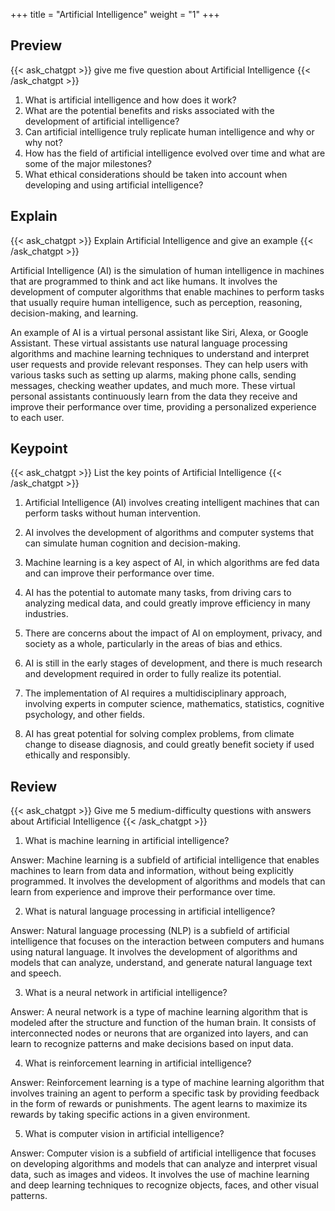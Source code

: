 +++
title = "Artificial Intelligence"
weight = "1"
+++
## Preview
{{< ask_chatgpt >}}
give me five question about Artificial Intelligence
{{< /ask_chatgpt >}}

1. What is artificial intelligence and how does it work?
2. What are the potential benefits and risks associated with the development of artificial intelligence?
3. Can artificial intelligence truly replicate human intelligence and why or why not?
4. How has the field of artificial intelligence evolved over time and what are some of the major milestones?
5. What ethical considerations should be taken into account when developing and using artificial intelligence?   

## Explain
{{< ask_chatgpt >}}
Explain Artificial Intelligence and give an example
{{< /ask_chatgpt >}}

Artificial Intelligence (AI) is the simulation of human intelligence in machines that are programmed to think and act like humans. It involves the development of computer algorithms that enable machines to perform tasks that usually require human intelligence, such as perception, reasoning, decision-making, and learning.

An example of AI is a virtual personal assistant like Siri, Alexa, or Google Assistant. These virtual assistants use natural language processing algorithms and machine learning techniques to understand and interpret user requests and provide relevant responses. They can help users with various tasks such as setting up alarms, making phone calls, sending messages, checking weather updates, and much more. These virtual personal assistants continuously learn from the data they receive and improve their performance over time, providing a personalized experience to each user.   

## Keypoint
{{< ask_chatgpt >}}
List the key points of Artificial Intelligence
{{< /ask_chatgpt >}}

1. Artificial Intelligence (AI) involves creating intelligent machines that can perform tasks without human intervention. 

2. AI involves the development of algorithms and computer systems that can simulate human cognition and decision-making. 

3. Machine learning is a key aspect of AI, in which algorithms are fed data and can improve their performance over time. 

4. AI has the potential to automate many tasks, from driving cars to analyzing medical data, and could greatly improve efficiency in many industries. 

5. There are concerns about the impact of AI on employment, privacy, and society as a whole, particularly in the areas of bias and ethics. 

6. AI is still in the early stages of development, and there is much research and development required in order to fully realize its potential. 

7. The implementation of AI requires a multidisciplinary approach, involving experts in computer science, mathematics, statistics, cognitive psychology, and other fields. 

8. AI has great potential for solving complex problems, from climate change to disease diagnosis, and could greatly benefit society if used ethically and responsibly.   

## Review
{{< ask_chatgpt >}}
Give me 5 medium-difficulty questions with answers about Artificial Intelligence
{{< /ask_chatgpt >}}

1. What is machine learning in artificial intelligence?

Answer: Machine learning is a subfield of artificial intelligence that enables machines to learn from data and information, without being explicitly programmed. It involves the development of algorithms and models that can learn from experience and improve their performance over time.

2. What is natural language processing in artificial intelligence?

Answer: Natural language processing (NLP) is a subfield of artificial intelligence that focuses on the interaction between computers and humans using natural language. It involves the development of algorithms and models that can analyze, understand, and generate natural language text and speech.

3. What is a neural network in artificial intelligence?

Answer: A neural network is a type of machine learning algorithm that is modeled after the structure and function of the human brain. It consists of interconnected nodes or neurons that are organized into layers, and can learn to recognize patterns and make decisions based on input data.

4. What is reinforcement learning in artificial intelligence?

Answer: Reinforcement learning is a type of machine learning algorithm that involves training an agent to perform a specific task by providing feedback in the form of rewards or punishments. The agent learns to maximize its rewards by taking specific actions in a given environment.

5. What is computer vision in artificial intelligence?

Answer: Computer vision is a subfield of artificial intelligence that focuses on developing algorithms and models that can analyze and interpret visual data, such as images and videos. It involves the use of machine learning and deep learning techniques to recognize objects, faces, and other visual patterns.   

